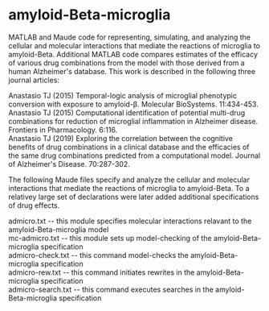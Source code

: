 # amyloid-Beta-microglia
MATLAB and Maude code for representing, simulating, and analyzing the cellular and molecular interactions that mediate the reactions of microglia to amyloid-Beta. Additional MATLAB code compares estimates of the efficacy of various drug combinations from the model with those derived from a human Alzheimer's database. This work is described in the following three journal articles:  

Anastasio TJ (2015) Temporal-logic analysis of microglial phenotypic conversion with exposure to amyloid-β. Molecular BioSystems. 11:434-453.
Anastasio TJ (2015) Computational identification of potential multi-drug combinations for reduction of microglial inflammation in Alzheimer disease. Frontiers in Pharmacology. 6:116.  
Anastasio TJ (2019) Exploring the correlation between the cognitive benefits of drug combinations in a clinical database and the efficacies of the same drug combinations predicted from a computational model. Journal of Alzheimer's Disease. 70:287-302.  

The following Maude files specify and analyze the cellular and molecular interactions that mediate the reactions of microglia to amyloid-Beta. To a relativey large set of declarations were later added additional specifications of drug effects. 

admicro.txt -- this module specifies molecular interactions relavant to the amyloid-Beta-microglia model  
mc-admicro.txt -- this module sets up model-checking of the amyloid-Beta-microglia specification  
admicro-check.txt -- this command model-checks the amyloid-Beta-microglia specification  
admicro-rew.txt -- this command initiates rewrites in the amyloid-Beta-microglia specification  
admicro-search.txt -- this command executes searches in the amyloid-Beta-microglia specification  







